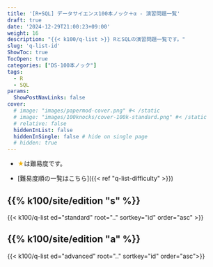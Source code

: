 ```yaml
---
title: '[R+SQL] データサイエンス100本ノック＋α - 演習問題一覧'
draft: true
date: '2024-12-29T21:00:23+09:00'
weight: 16
description: "{{< k100/q-list >}} RとSQLの演習問題一覧です。"
slug: 'q-list-id'
ShowToc: true
TocOpen: true
categories: ["DS-100本ノック"]
tags: 
  - R
  - SQL
params: 
  ShowPostNavLinks: false
cover:
  # image: "images/papermod-cover.png" #< /static
  # image: "images/100knocks/cover-100k-standard.png" #< /static
  # relative: false
  hiddenInList: false
  hiddenInSingle: false # hide on single page
  # hidden: true
---
```


- <font color="#F0B007">★</font>は難易度です。

- [難易度順の一覧はこちら]({{< ref "q-list-difficulty" >}})

## {{% k100/site/edition "s" %}}

{{< k100/q-list ed="standard" root=".." sortkey="id" order="asc" >}}

## {{% k100/site/edition "a" %}}

{{< k100/q-list ed="advanced" root=".." sortkey="id" order="asc">}}
